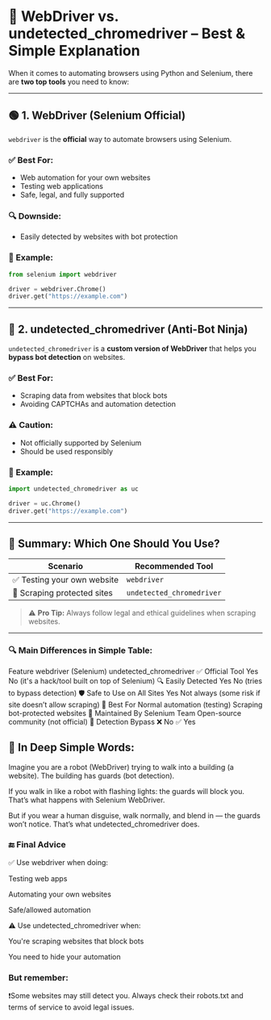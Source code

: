 
# 🤖 WebDriver vs. undetected_chromedriver – Best & Simple Explanation

When it comes to automating browsers using Python and Selenium, there are **two top tools** you need to know:

---

## 🟢 1. WebDriver (Selenium Official)

`webdriver` is the **official** way to automate browsers using Selenium.

### ✅ Best For:
- Web automation for your own websites
- Testing web applications
- Safe, legal, and fully supported

### 🔍 Downside:
- Easily detected by websites with bot protection

### 🚀 Example:
```python
from selenium import webdriver

driver = webdriver.Chrome()
driver.get("https://example.com")
```

---

## 🔵 2. undetected_chromedriver (Anti-Bot Ninja)

`undetected_chromedriver` is a **custom version of WebDriver** that helps you **bypass bot detection** on websites.

### ✅ Best For:
- Scraping data from websites that block bots
- Avoiding CAPTCHAs and automation detection

### ⚠ Caution:
- Not officially supported by Selenium
- Should be used responsibly

### 🚀 Example:
```python
import undetected_chromedriver as uc

driver = uc.Chrome()
driver.get("https://example.com")
```

---

## 🧠 Summary: Which One Should You Use?

| Scenario | Recommended Tool |
|----------|------------------|
| ✅ Testing your own website | `webdriver` |
| 🚨 Scraping protected sites | `undetected_chromedriver` |

> ⚠ **Pro Tip:** Always follow legal and ethical guidelines when scraping websites.

----

### 🔍 Main Differences in Simple Table:

Feature	webdriver (Selenium)	undetected_chromedriver
✅ Official Tool	Yes	No (it's a hack/tool built on top of Selenium)
🔍 Easily Detected	Yes	No (tries to bypass detection)
🛡 Safe to Use on All Sites	Yes	Not always (some risk if site doesn’t allow scraping)
🧠 Best For	Normal automation (testing)	Scraping bot-protected websites
🔧 Maintained By	Selenium Team	Open-source community (not official)
🚨 Detection Bypass	❌ No	✅ Yes

## 🧠 In Deep Simple Words:

Imagine you are a robot (WebDriver) trying to walk into a building (a website). The building has guards (bot detection).

If you walk in like a robot with flashing lights: the guards will block you. That’s what happens with Selenium WebDriver.

But if you wear a human disguise, walk normally, and blend in — the guards won’t notice. That’s what undetected_chromedriver does.

### 🔚 Final Advice

✅ Use webdriver when doing:

Testing web apps

Automating your own websites

Safe/allowed automation

⚠ Use undetected_chromedriver when:

You're scraping websites that block bots

You need to hide your automation

### But remember:

❗Some websites may still detect you. Always check their robots.txt and terms of service to avoid legal issues.

